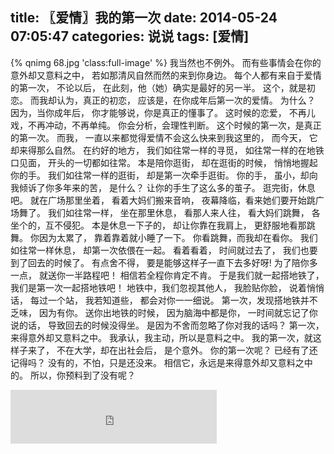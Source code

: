 title: 〖爱情〗我的第一次
date: 2014-05-24 07:05:47
categories: 说说
tags: [爱情]
---
{% qnimg 68.jpg 'class:full-image' %}
我当然也不例外。
而有些事情会在你的意外却又意料之中，<!--more-->
若如那清风自然而然的来到你身边。
每个人都有来自于爱情的第一次，
不论以后，
在此刻，他（她）确实是最好的另一半。
这个，就是初恋。
而我却认为，真正的初恋，
应该是，在你成年后第一次的爱情。
为什么？
因为，当你成年后，
你才能够说，你是真正的懂事了。
这时候的恋爱，
不再儿戏，不再冲动，不再单纯。
你会分析，会理性判断。
这个时候的第一次，是真正的第一次。
而我，
一直以来都觉得爱情不会这么快来到我这里的，
而今天，
它却来得那么自然。
在约好的地方，
我们如往常一样的寻觅，
如往常一样的在地铁口见面，
开头的一切都如往常。
本是陪你逛街，
却在逛街的时候，
悄悄地握起你的手。
我们如往常一样的逛街，
却是第一次牵手逛街。
你的手，
虽小，却向我倾诉了你多年来的苦，
是什么？
让你的手生了这么多的茧子。
逛完街，休息吧。
就在广场那里坐着，
看着大妈们搬来音响，
夜幕降临，看来她们要开始跳广场舞了。
我们如往常一样，
坐在那里休息，
看那人来人往，
看大妈们跳舞，
各坐个的，互不侵犯。
本是休息一下子的，
却让你靠在我肩上，
更舒服地看那跳舞。
你因为太累了，
靠着靠着就小睡了一下。
你看跳舞，而我却在看你。
我们如往常一样休息，
却第一次依偎在一起。
看着看着，
时间就过去了，
我们也要到了回去的时候了。
有点舍不得，
要是能够这样子一直下去多好呀!
为了陪你多一点，
就送你一半路程吧！
相信若全程你肯定不肯。
于是我们就一起搭地铁了，
我们是第一次一起搭地铁吧！
地铁中，我们忽视其他人，
我脸贴你脸，
说着悄悄话，
每过一个站，
我若知道些，
都会对你一一细说。
第一次，发现搭地铁并不乏味，
因为有你。
送你出地铁的时候，
因为脑海中都是你，
一时间就忘记了你说的话，
导致回去的时候没得坐。
是因为不舍而忽略了你对我的话吗？
第一次，
来得意外却又意料之中。
我承认，我主动，所以是意料之中。
我的第一次，就这样子来了，
不在大学，却在出社会后，
是个意外。
你的第一次呢？
已经有了还记得吗？
没有的，不怕，只是还没来。
相信它，永远是来得意外却又意料之中的。
所以，你预料到了没有呢？

<p style="text-align: justify;"><iframe frameborder="no" border="0" marginwidth="0" marginheight="0" width=330 height=86 src="http://music.163.com/outchain/player?type=2&id=817776&auto=1&height=66"></iframe></p>
